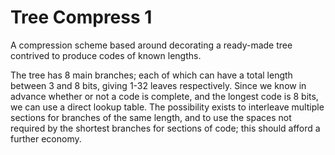 # Tree Compress 1

A compression scheme based around decorating a ready-made tree contrived to produce codes of known lengths.

The tree has 8 main branches; each of which can have a total length between 3 and 8 bits, giving 1-32 leaves respectively.  Since we know in advance
whether or not a code is complete, and the longest code is 8 bits, we can use a direct lookup table.  The possibility exists to interleave multiple
sections for branches of the same length, and to use the spaces not required by the shortest branches for sections of code; this should afford a
further economy.
